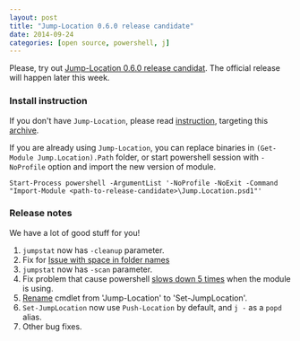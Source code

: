 ```yaml
---
layout: post
title: "Jump-Location 0.6.0 release candidate"
date: 2014-09-24
categories: [open source, powershell, j]
---
```


Please, try out [Jump-Location 0.6.0 release candidat](/bin/Jump-Location-0.6.0-RC-3.zip).
The official release will happen later this week.

<!-- more -->

### Install instruction
If you don't have `Jump-Location`, please read [instruction](https://github.com/tkellogg/Jump-Location#installation), targeting this [archive](/bin/Jump-Location-0.6.0-RC-3.zip).

If you are already using `Jump-Location`, you can replace binaries in `(Get-Module Jump.Location).Path` folder, or start powershell session with `-NoProfile` option and import the new version of module.

`Start-Process powershell -ArgumentList '-NoProfile -NoExit -Command "Import-Module <path-to-release-candidate>\Jump.Location.psd1"'`

### Release notes
We have a lot of good stuff for you!

 1. `jumpstat` now has `-cleanup` parameter.
 1. Fix for [Issue with space in folder names](https://github.com/tkellogg/Jump-Location/issues/18)
 1. `jumpstat` now has `-scan` parameter.
 1. Fix problem that cause powershell [slows down 5 times](https://github.com/tkellogg/Jump-Location/issues/17) when the module is using.
 1. [Rename](https://github.com/tkellogg/Jump-Location/issues/16) cmdlet from 'Jump-Location' to 'Set-JumpLocation'.
 1. `Set-JumpLocation` now use `Push-Location` by default, and `j -` as a `popd` alias.
 1. Other bug fixes.
